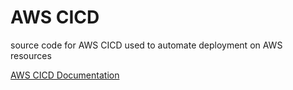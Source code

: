 # AWS CICD
source code for AWS CICD used to automate 
deployment on AWS resources 

[AWS CICD Documentation](https://taylor-hickem.notion.site/AWS-CICD-89f64e48554f44349bf208c843cba76f?pvs=4)